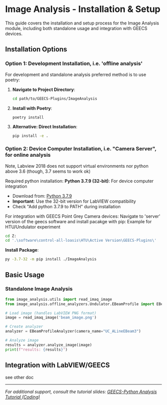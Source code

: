 # Image Analysis - Installation & Setup

This guide covers the installation and setup process for the Image Analysis module, including both standalone usage and integration with GEECS devices.

## Installation Options

### Option 1: Development Installation, i.e. 'offline analysis'

For development and standalone analysis preferred method is to use poetry:

1. **Navigate to Project Directory**:
   ```bash
   cd path/to/GEECS-Plugins/ImageAnalysis
   ```

2. **Install with Poetry**:
   ```bash
   poetry install
   ```

3. **Alternative: Direct Installation**:
   ```bash
   pip install -e .
   ```

### Option 2: Device Computer Installation, i.e. "Camera Server", for online analysis

Note, Labview 2018 does not support virtual environments nor python above 3.6 (though, 3.7 seems to work ok)

Required python installation:
**Python 3.7.9 (32-bit)**: For device computer integration
   - Download from: [Python 3.7.9](https://www.python.org/downloads/release/python-379/)
   - **Important**: Use the 32-bit version for LabVIEW compatibility
   - Check "Add python 3.7.9 to PATH" during installation

For integration with GEECS Point Grey Camera devices:
Navigate to 'server' version of the geecs software and install pacakge with pip:
Example for HTU/Undulator experiment
   ```bash
   cd Z:
   cd '.\software\control-all-loasis\HTU\Active Version\GEECS-Plugins\'
   ```
**Install Package**:
   ```bash
   py -3.7-32 -m pip install ./ImageAnalysis
   ```

## Basic Usage

### Standalone Image Analysis

```python
from image_analysis.utils import read_imaq_image
from image_analysis.offline_analyzers.Undulator.EBeamProfile import EBeamProfileAnalyzer

# Load image (handles LabVIEW PNG format)
image = read_imaq_image('beam_image.png')

# Create analyzer
analyzer = EBeamProfileAnalyzer(camera_name="UC_ALineEBeam3")

# Analyze image
results = analyzer.analyze_image(image)
print(f"results: {results}")

```

## Integration with LabVIEW/GEECS
see other doc

---

*For additional support, consult the tutorial slides: [GEECS-Python Analysis Tutorial (Coding)](https://docs.google.com/presentation/d/1RU251CXiWsM73NsBJtd_jdQ7tNdZbKSX9x-xBv1vtJw/edit?usp=sharing)*
